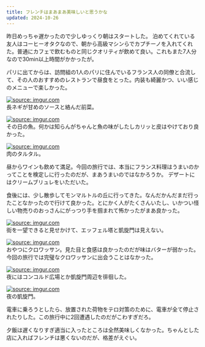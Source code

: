 ```yaml
---
title: フレンチはまあまあ美味しいと思うかな
updated: 2024-10-26
---
```



昨日めっちゃ遅かったので少しゆっくり朝はスタートした。
泊めてくれている友人はコーヒーオタクなので、朝から高級マシンらでカプチーノを入れてくれた。普通にカフェで飲むものと同じクオリティが飲めて良い。これもまた7人分なので30min以上時間がかかったが。

パリに出てからは、訪問組の1人のパリに住んでいるフランス人の同僚と合流して、その人のおすすめのレストランで昼食をとった。内装も綺麗かつ、いい感じのメニューで楽しかった。

<a href="https://imgur.com/0iQJT7S"><img src="https://i.imgur.com/0iQJT7S.jpg" title="source: imgur.com" /></a>  
長ネギが甘めのソースと絡んだ前菜。

<a href="https://imgur.com/e98uQxj"><img src="https://i.imgur.com/e98uQxj.jpg" title="source: imgur.com" /></a>  
その日の魚。何かは知らんがちゃんと魚の味がしたしカリッと皮はやけており良かった。

<a href="https://imgur.com/UQroaGd"><img src="https://i.imgur.com/UQroaGd.jpg" title="source: imgur.com" /></a>  
肉のタルタル。

昼からワインも飲めて満足。今回の旅行では、本当にフランス料理はうまいのかってことを検定しに行ったのだが、まあうまいのではなかろうか。
デザートにはクリームブリュレをいただいた。


食後には、少し散歩してモンマルトルの丘に行ってきた。なんだかんだまだ行ったことなかったので行けて良かった。とにかく人がたくさんいたし、いかつい怪しい物売りのおっさんにがっつり手を掴まれて怖かったがまあ良かった。

<a href="https://imgur.com/qAqN81P"><img src="https://i.imgur.com/qAqN81P.jpg" title="source: imgur.com" /></a>  
街を一望できると見せかけて、エッフェル塔と凱旋門は見えない。

<a href="https://imgur.com/OihQfWe"><img src="https://i.imgur.com/OihQfWe.jpg" title="source: imgur.com" /></a>  
おやつにクロワッサン。見た目と食感は良かったのだが味はバターが弱かった。今回の旅行では完璧なクロワッサンに出会うことはなかった。

<a href="https://imgur.com/AJnrBiV"><img src="https://i.imgur.com/AJnrBiV.jpg" title="source: imgur.com" /></a>  
夜にはコンコルド広場とか凱旋門周辺を徘徊した。

<a href="https://imgur.com/7MwYG9Y"><img src="https://i.imgur.com/7MwYG9Y.jpg" title="source: imgur.com" /></a>  
夜の凱旋門。

電車に乗ろうとしたら、放置された荷物をテロ対策のために、電車が全て停止されたりした。この旅行中に2回遭遇したのだがこわすぎだろ。

夕飯は遅くなりすぎ適当に入ったところは全然美味しくなかった。ちゃんとした店に入ればフレンチは悪くないのだが、格差がえぐい。
